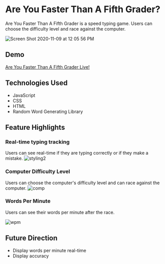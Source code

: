# Are You Faster Than A Fifth Grader?
Are You Faster Than A Fifth Grader is a speed typing game. Users can choose the difficulty level and race against the computer.

![Screen Shot 2020-11-09 at 12 05 56 PM](https://user-images.githubusercontent.com/60491357/98590598-ee5c0400-2283-11eb-806b-67111f005f63.png)

## Demo
[Are You Faster Than A Fifth Grader Live!](https://nateoh93.github.io/FasterThanAFifthGrader/)
## Technologies Used
+ JavaScript
+ CSS
+ HTML
+ Random Word Generating Library
## Feature Highlights
### Real-time typing tracking
Users can see real-time if they are typing correctly or if they make a mistake.
![styling2](https://user-images.githubusercontent.com/60491357/98719735-f8920700-2344-11eb-9990-9c6e1572dd22.gif)
### Computer Difficulty Level
Users can choose the computer's difficulty level and can race against the computer.
![comp](https://user-images.githubusercontent.com/60491357/98721277-9554a480-2345-11eb-9523-1f4dda814cd4.gif)
### Words Per Minute
Users can see their words per minute after the race.

![wpm](https://user-images.githubusercontent.com/60491357/98722987-9b975080-2346-11eb-8969-6e2df3c108bd.gif)
## Future Direction
+ Display words per minute real-time
+ Display accuracy

